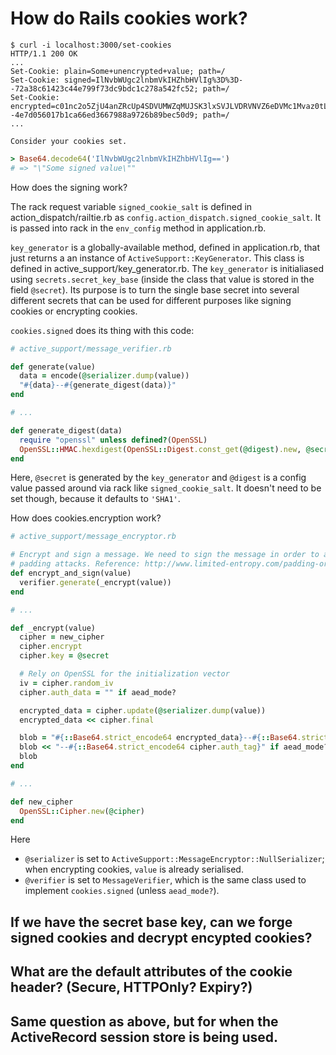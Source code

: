 # How do Rails cookies work?

``` shell
$ curl -i localhost:3000/set-cookies
HTTP/1.1 200 OK
...
Set-Cookie: plain=Some+unencrypted+value; path=/
Set-Cookie: signed=IlNvbWUgc2lnbmVkIHZhbHVlIg%3D%3D--72a38c61423c44e799f73dc9bdc1c278a542fc52; path=/
Set-Cookie: encrypted=c01nc2o5ZjU4anZRcUp4SDVUMWZqMUJSK3lxSVJLVDRVNVZ6eDVMc1Mvaz0tLUFUQ1ZDS25qRmFaRnltbDBFUENQbmc9PQ%3D%3D--4e7d056017b1ca66ed3667988a9726b89bec50d9; path=/
...

Consider your cookies set.
```


``` ruby
> Base64.decode64('IlNvbWUgc2lnbmVkIHZhbHVlIg==')
# => "\"Some signed value\""
```

How does the signing work?

The rack request variable `signed_cookie_salt` is defined in action_dispatch/railtie.rb as `config.action_dispatch.signed_cookie_salt`. It is passed into rack in the `env_config` method in application.rb.

`key_generator` is a globally-available method, defined in application.rb, that just returns a an instance of `ActiveSupport::KeyGenerator`. This class is defined in active_support/key_generator.rb. The `key_generator` is initialiased using `secrets.secret_key_base` (inside the class that value is stored in the field `@secret`). Its purpose is to turn the single base secret into several different secrets that can be used for different purposes like signing cookies or encrypting cookies.

`cookies.signed` does its thing with this code:

``` ruby
# active_support/message_verifier.rb

def generate(value)
  data = encode(@serializer.dump(value))
  "#{data}--#{generate_digest(data)}"
end

# ...

def generate_digest(data)
  require "openssl" unless defined?(OpenSSL)
  OpenSSL::HMAC.hexdigest(OpenSSL::Digest.const_get(@digest).new, @secret, data)
end
```

Here, `@secret` is generated by the `key_generator` and `@digest` is a config value passed around via rack like `signed_cookie_salt`. It doesn't need to be set though, because it defaults to `'SHA1'`.


How does cookies.encryption work?

``` ruby
# active_support/message_encryptor.rb

# Encrypt and sign a message. We need to sign the message in order to avoid
# padding attacks. Reference: http://www.limited-entropy.com/padding-oracle-attacks.
def encrypt_and_sign(value)
  verifier.generate(_encrypt(value))
end

# ...

def _encrypt(value)
  cipher = new_cipher
  cipher.encrypt
  cipher.key = @secret

  # Rely on OpenSSL for the initialization vector
  iv = cipher.random_iv
  cipher.auth_data = "" if aead_mode?

  encrypted_data = cipher.update(@serializer.dump(value))
  encrypted_data << cipher.final

  blob = "#{::Base64.strict_encode64 encrypted_data}--#{::Base64.strict_encode64 iv}"
  blob << "--#{::Base64.strict_encode64 cipher.auth_tag}" if aead_mode?
  blob
end

# ...

def new_cipher
  OpenSSL::Cipher.new(@cipher)
end
```

Here
- `@serializer` is set to `ActiveSupport::MessageEncryptor::NullSerializer`; when encrypting cookies, `value` is already serialised.
- `@verifier` is set to `MessageVerifier`, which is the same class used to implement `cookies.signed` (unless `aead_mode?`).

## If we have the secret base key, can we forge signed cookies and decrypt encypted cookies?

## What are the default attributes of the cookie header? (Secure, HTTPOnly? Expiry?)

## Same question as above, but for when the ActiveRecord session store is being used.
